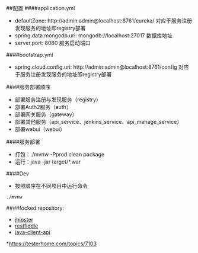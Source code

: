 ##配置
####application.yml
* defaultZone: http://admin:admin@localhost:8761/eureka/ 对应于服务注册发现服务的地址即registry部署
* spring.data.mongodb.uri: mongodb://localhost:27017 数据库地址
* server.port: 8080 服务启动端口

####bootstrap.yml
* spring.cloud.config.uri: http://admin:admin@localhost:8761/config  对应于服务注册发现服务的地址即registry部署

####服务部署顺序
* 部署服务注册与发现服务（registry）
* 部署Auth2服务（auth）
* 部署网关服务（gateway）
* 部署其他服务（api_service、jenkins_service、api_manage_service）
* 部署webui（webui）

####服务部署
* 打包：./mvnw -Pprod clean package
* 运行：java -jar target/*.war

####Dev
* 按照顺序在不同项目中运行命令

```
./mvnw
```


####focked repository:

* [jhipster](https://jhipster.github.io/)
* [restfiddle](https://github.com/kinget007/restfiddle)
* [java-client-api](https://github.com/jenkinsci/java-client-api)

*https://testerhome.com/topics/7103
